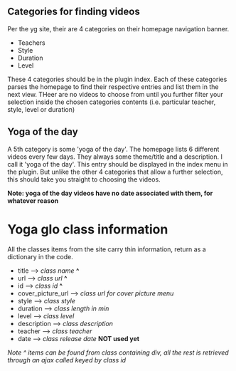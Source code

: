 ## Categories for finding videos

Per the yg site, their are 4 categories on their homepage navigation banner.

* Teachers
* Style
* Duration
* Level

These 4 categories should be in the plugin index.  Each of these categories parses the homepage to find their respective entries and list them in the next view.  THeer are no videos to choose from until you further filter your selection inside the chosen categories contents (i.e. particular teacher, style, level or duration)

## Yoga of the day
A 5th category is some 'yoga of the day'.  The homepage lists 6 different videos every few days.  They always some theme/title and a description.  I call it 'yoga of the day'.  This entry should be displayed in the index menu in the plugin.  But unlike the other 4 categories that allow a further selection, this should take you straight to choosing the videos.

**Note: yoga of the day videos have no date associated with them, for whatever reason**

# Yoga glo class information

All the classes items from the site carry thin information, return as a dictionary in the code.

* title --> *class name* **^**
* url --> *class url* **^**
* id --> *class id* **^**
* cover_picture_url --> *class url for cover picture menu*
* style --> *class style*
* duration --> *class length in min*
* level --> *class level*
* description --> *class description*
* teacher --> *class teacher*
* date --> *class release date* **NOT used yet**

*Note ^ items can be found from class containing div, all the rest is retrieved through an ajax called keyed by class id*
